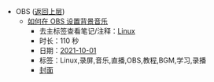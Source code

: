 - OBS ([返回上层](../))
    - [如何在 OBS 设置背景音乐](https://www.bilibili.com/video/BV1WR4y1n7Ts)
        - 去主标签查看笔记/注释：[Linux](../markmap/Linux.html)
        - 时长：110 秒
        - 日期：[2021-10-01](../markmap/202110.html)
        - 标签：Linux,录屏,音乐,直播,OBS,教程,BGM,学习,录播
        - [封面](http://i1.hdslb.com/bfs/archive/922ef00a948d262470abed576614daa707c3ba34.jpg)
